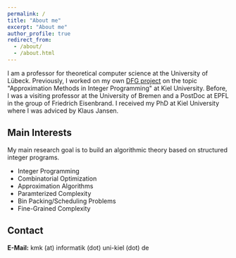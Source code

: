```yaml
---
permalink: /
title: "About me"
excerpt: "About me"
author_profile: true
redirect_from: 
  - /about/
  - /about.html
---
```


I am a professor for theoretical computer science at the University of Lübeck. Previously, I worked on my own [DFG project](https://gepris.dfg.de/gepris/person/442077393?context=person&task=showDetail&id=442077393&) on the topic "Approximation Methods in Integer Programming" at Kiel University. Before, I was a visiting professor at the University of Bremen and a PostDoc at EPFL in the group of Friedrich Eisenbrand. I received my PhD at Kiel University where I was adviced by Klaus Jansen.


Main Interests
------
My main research goal is to build an algorithmic theory based on structured integer programs.
 - Integer Programming
 - Combinatorial Optimization
 - Approximation Algorithms
 - Paramterized Complexity
 - Bin Packing/Scheduling Problems
 - Fine-Grained Complexity

Contact
------
**E-Mail:**         kmk (at) informatik (dot) uni-kiel (dot) de
